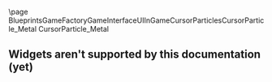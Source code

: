 \page BlueprintsGameFactoryGameInterfaceUIInGameCursorParticlesCursorParticle_Metal CursorParticle_Metal
## Widgets aren't supported by this documentation (yet)
